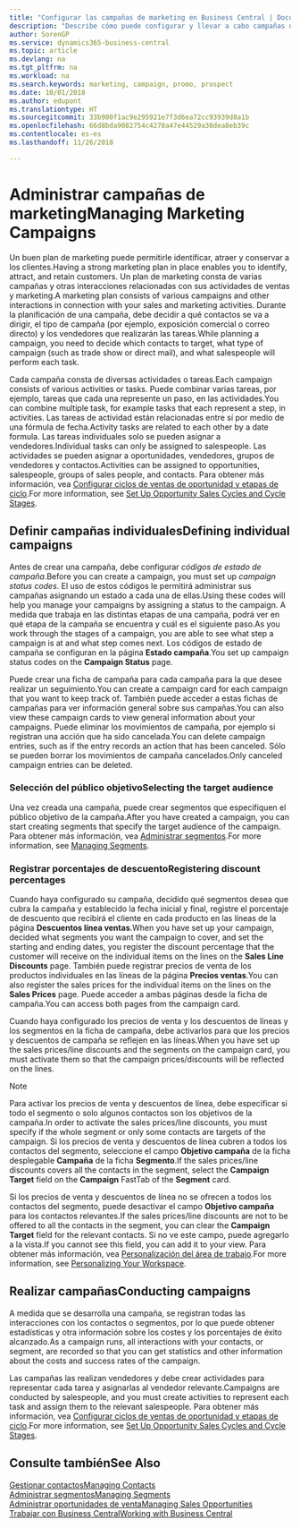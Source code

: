 ```yaml
---
title: "Configurar las campañas de marketing en Business Central | Documentos de Microsoft"
description: "Describe cómo puede configurar y llevar a cabo campañas de marketing en Business Central para ayudarle a identificar, atraer y conservar a los clientes."
author: SorenGP
ms.service: dynamics365-business-central
ms.topic: article
ms.devlang: na
ms.tgt_pltfrm: na
ms.workload: na
ms.search.keywords: marketing, campaign, promo, prospect
ms.date: 10/01/2018
ms.author: edupont
ms.translationtype: HT
ms.sourcegitcommit: 33b900f1ac9e295921e7f3d6ea72cc93939d8a1b
ms.openlocfilehash: 66d8bda9082754c4278a47e44529a30dea8eb39c
ms.contentlocale: es-es
ms.lasthandoff: 11/26/2018

---
```

# <a name="managing-marketing-campaigns"></a><span data-ttu-id="31cb0-103">Administrar campañas de marketing</span><span class="sxs-lookup"><span data-stu-id="31cb0-103">Managing Marketing Campaigns</span></span>
<span data-ttu-id="31cb0-104">Un buen plan de marketing puede permitirle identificar, atraer y conservar a los clientes.</span><span class="sxs-lookup"><span data-stu-id="31cb0-104">Having a strong marketing plan in place enables you to identify, attract, and retain customers.</span></span> <span data-ttu-id="31cb0-105">Un plan de marketing consta de varias campañas y otras interacciones relacionadas con sus actividades de ventas y marketing.</span><span class="sxs-lookup"><span data-stu-id="31cb0-105">A marketing plan consists of various campaigns and other interactions in connection with your sales and marketing activities.</span></span> <span data-ttu-id="31cb0-106">Durante la planificación de una campaña, debe decidir a qué contactos se va a dirigir, el tipo de campaña (por ejemplo, exposición comercial o correo directo) y los vendedores que realizarán las tareas.</span><span class="sxs-lookup"><span data-stu-id="31cb0-106">While planning a campaign, you need to decide which contacts to target, what type of campaign (such as trade show or direct mail), and what salespeople will perform each task.</span></span>

<span data-ttu-id="31cb0-107">Cada campaña consta de diversas actividades o tareas.</span><span class="sxs-lookup"><span data-stu-id="31cb0-107">Each campaign consists of various activities or tasks.</span></span> <span data-ttu-id="31cb0-108">Puede combinar varias tareas, por ejemplo, tareas que cada una represente un paso, en las actividades.</span><span class="sxs-lookup"><span data-stu-id="31cb0-108">You can combine multiple task, for example tasks that each represent a step, in activities.</span></span> <span data-ttu-id="31cb0-109">Las tareas de actividad están relacionadas entre sí por medio de una fórmula de fecha.</span><span class="sxs-lookup"><span data-stu-id="31cb0-109">Activity tasks are related to each other by a date formula.</span></span> <span data-ttu-id="31cb0-110">Las tareas individuales solo se pueden asignar a vendedores.</span><span class="sxs-lookup"><span data-stu-id="31cb0-110">Individual tasks can only be assigned to salespeople.</span></span> <span data-ttu-id="31cb0-111">Las actividades se pueden asignar a oportunidades, vendedores, grupos de vendedores y contactos.</span><span class="sxs-lookup"><span data-stu-id="31cb0-111">Activities can be assigned to opportunities, salespeople, groups of sales people, and contacts.</span></span> <span data-ttu-id="31cb0-112">Para obtener más información, vea [Configurar ciclos de ventas de oportunidad y etapas de ciclo](marketing-how-setup-opportunity-sales-cycles-stages.md).</span><span class="sxs-lookup"><span data-stu-id="31cb0-112">For more information, see [Set Up Opportunity Sales Cycles and Cycle Stages](marketing-how-setup-opportunity-sales-cycles-stages.md).</span></span>

## <a name="defining-individual-campaigns"></a><span data-ttu-id="31cb0-113">Definir campañas individuales</span><span class="sxs-lookup"><span data-stu-id="31cb0-113">Defining individual campaigns</span></span>
<span data-ttu-id="31cb0-114">Antes de crear una campaña, debe configurar *códigos de estado de campaña*.</span><span class="sxs-lookup"><span data-stu-id="31cb0-114">Before you can create a campaign, you must set up *campaign status codes*.</span></span> <span data-ttu-id="31cb0-115">El uso de estos códigos le permitirá administrar sus campañas asignando un estado a cada una de ellas.</span><span class="sxs-lookup"><span data-stu-id="31cb0-115">Using these codes will help you manage your campaigns by assigning a status to the campaign.</span></span> <span data-ttu-id="31cb0-116">A medida que trabaja en las distintas etapas de una campaña, podrá ver en qué etapa de la campaña se encuentra y cuál es el siguiente paso.</span><span class="sxs-lookup"><span data-stu-id="31cb0-116">As you work through the stages of a campaign, you are able to see what step a campaign is at and what step comes next.</span></span> <span data-ttu-id="31cb0-117">Los códigos de estado de campaña se configuran en la página **Estado campaña**.</span><span class="sxs-lookup"><span data-stu-id="31cb0-117">You set up campaign status codes on the **Campaign Status** page.</span></span>

<span data-ttu-id="31cb0-118">Puede crear una ficha de campaña para cada campaña para la que desee realizar un seguimiento.</span><span class="sxs-lookup"><span data-stu-id="31cb0-118">You can create a campaign card for each campaign that you want to keep track of.</span></span> <span data-ttu-id="31cb0-119">También puede acceder a estas fichas de campañas para ver información general sobre sus campañas.</span><span class="sxs-lookup"><span data-stu-id="31cb0-119">You can also view these campaign cards to view general information about your campaigns.</span></span>
<span data-ttu-id="31cb0-120">Puede eliminar los movimientos de campaña, por ejemplo si registran una acción que ha sido cancelada.</span><span class="sxs-lookup"><span data-stu-id="31cb0-120">You can delete campaign entries, such as if the entry records an action that has been canceled.</span></span> <span data-ttu-id="31cb0-121">Sólo se pueden borrar los movimientos de campaña cancelados.</span><span class="sxs-lookup"><span data-stu-id="31cb0-121">Only canceled campaign entries can be deleted.</span></span>

### <a name="selecting-the-target-audience"></a><span data-ttu-id="31cb0-122">Selección del público objetivo</span><span class="sxs-lookup"><span data-stu-id="31cb0-122">Selecting the target audience</span></span>
<span data-ttu-id="31cb0-123">Una vez creada una campaña, puede crear segmentos que especifiquen el público objetivo de la campaña.</span><span class="sxs-lookup"><span data-stu-id="31cb0-123">After you have created a campaign, you can start creating segments that specify the target audience of the campaign.</span></span> <span data-ttu-id="31cb0-124">Para obtener más información, vea [Administrar segmentos](marketing-segments.md).</span><span class="sxs-lookup"><span data-stu-id="31cb0-124">For more information, see [Managing Segments](marketing-segments.md).</span></span>

### <a name="registering-discount-percentages"></a><span data-ttu-id="31cb0-125">Registrar porcentajes de descuento</span><span class="sxs-lookup"><span data-stu-id="31cb0-125">Registering discount percentages</span></span>
<span data-ttu-id="31cb0-126">Cuando haya configurado su campaña, decidido qué segmentos desea que cubra la campaña y establecido la fecha inicial y final, registre el porcentaje de descuento que recibirá el cliente en cada producto en las líneas de la página **Descuentos línea ventas**.</span><span class="sxs-lookup"><span data-stu-id="31cb0-126">When you have set up your campaign, decided what segments you want the campaign to cover, and set the starting and ending dates, you register the discount percentage that the customer will receive on the individual items on the lines on the **Sales Line Discounts** page.</span></span> <span data-ttu-id="31cb0-127">También puede registrar precios de venta de los productos individuales en las líneas de la página **Precios ventas**.</span><span class="sxs-lookup"><span data-stu-id="31cb0-127">You can also register the sales prices for the individual items on the lines on the **Sales Prices** page.</span></span> <span data-ttu-id="31cb0-128">Puede acceder a ambas páginas desde la ficha de campaña.</span><span class="sxs-lookup"><span data-stu-id="31cb0-128">You can access both pages from the campaign card.</span></span>

 <span data-ttu-id="31cb0-129">Cuando haya configurado los precios de venta y los descuentos de líneas y los segmentos en la ficha de campaña, debe activarlos para que los precios y descuentos de campaña se reflejen en las líneas.</span><span class="sxs-lookup"><span data-stu-id="31cb0-129">When you have set up the sales prices/line discounts and the segments on the campaign card, you must activate them so that the campaign prices/discounts will be reflected on the lines.</span></span>

> [!NOTE]  
>   <span data-ttu-id="31cb0-130">Para activar los precios de venta y descuentos de línea, debe especificar si todo el segmento o solo algunos contactos son los objetivos de la campaña.</span><span class="sxs-lookup"><span data-stu-id="31cb0-130">In order to activate the sales prices/line discounts, you must specify if the whole segment or only some contacts are targets of the campaign.</span></span> <span data-ttu-id="31cb0-131">Si los precios de venta y descuentos de línea cubren a todos los contactos del segmento, seleccione el campo **Objetivo campaña** de la ficha desplegable **Campaña** de la ficha **Segmento**.</span><span class="sxs-lookup"><span data-stu-id="31cb0-131">If the sales prices/line discounts covers all the contacts in the segment, select the **Campaign Target** field on the **Campaign** FastTab of the **Segment** card.</span></span>

<span data-ttu-id="31cb0-132">Si los precios de venta y descuentos de línea no se ofrecen a todos los contactos del segmento, puede desactivar el campo **Objetivo campaña** para los contactos relevantes.</span><span class="sxs-lookup"><span data-stu-id="31cb0-132">If the sales prices/line discounts are not to be offered to all the contacts in the segment, you can clear the **Campaign Target** field for the relevant contacts.</span></span> <span data-ttu-id="31cb0-133">Si no ve este campo, puede agregarlo a la vista.</span><span class="sxs-lookup"><span data-stu-id="31cb0-133">If you cannot see this field, you can add it to your view.</span></span> <span data-ttu-id="31cb0-134">Para obtener más información, vea [Personalización del área de trabajo](ui-personalization-user.md).</span><span class="sxs-lookup"><span data-stu-id="31cb0-134">For more information, see [Personalizing Your Workspace](ui-personalization-user.md).</span></span>

## <a name="conducting-campaigns"></a><span data-ttu-id="31cb0-135">Realizar campañas</span><span class="sxs-lookup"><span data-stu-id="31cb0-135">Conducting campaigns</span></span>
<span data-ttu-id="31cb0-136">A medida que se desarrolla una campaña, se registran todas las interacciones con los contactos o segmentos, por lo que puede obtener estadísticas y otra información sobre los costes y los porcentajes de éxito alcanzado.</span><span class="sxs-lookup"><span data-stu-id="31cb0-136">As a campaign runs, all interactions with your contacts, or segment, are recorded so that you can get statistics and other information about the costs and success rates of the campaign.</span></span>

<span data-ttu-id="31cb0-137">Las campañas las realizan vendedores y debe crear actividades para representar cada tarea y asignarlas al vendedor relevante.</span><span class="sxs-lookup"><span data-stu-id="31cb0-137">Campaigns are conducted by salespeople, and you must create activities to represent each task and assign them to the relevant salespeople.</span></span> <span data-ttu-id="31cb0-138">Para obtener más información, vea [Configurar ciclos de ventas de oportunidad y etapas de ciclo](marketing-how-setup-opportunity-sales-cycles-stages.md).</span><span class="sxs-lookup"><span data-stu-id="31cb0-138">For more information, see [Set Up Opportunity Sales Cycles and Cycle Stages](marketing-how-setup-opportunity-sales-cycles-stages.md).</span></span>

## <a name="see-also"></a><span data-ttu-id="31cb0-139">Consulte también</span><span class="sxs-lookup"><span data-stu-id="31cb0-139">See Also</span></span>
[<span data-ttu-id="31cb0-140">Gestionar contactos</span><span class="sxs-lookup"><span data-stu-id="31cb0-140">Managing Contacts</span></span>](marketing-contacts.md)  
[<span data-ttu-id="31cb0-141">Administrar segmentos</span><span class="sxs-lookup"><span data-stu-id="31cb0-141">Managing Segments</span></span>](marketing-segments.md)  
[<span data-ttu-id="31cb0-142">Administrar oportunidades de venta</span><span class="sxs-lookup"><span data-stu-id="31cb0-142">Managing Sales Opportunities</span></span>](marketing-manage-sales-opportunities.md)  
[<span data-ttu-id="31cb0-143">Trabajar con Business Central</span><span class="sxs-lookup"><span data-stu-id="31cb0-143">Working with Business Central</span></span>](ui-work-product.md)  

